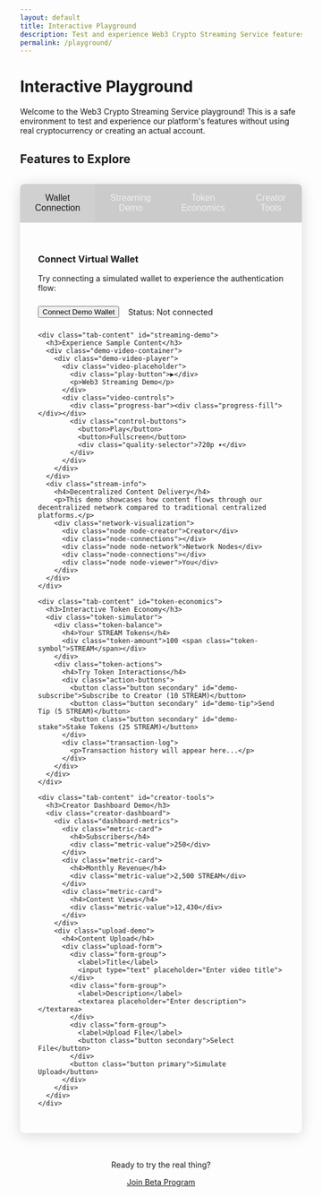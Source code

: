 ```yaml
---
layout: default
title: Interactive Playground
description: Test and experience Web3 Crypto Streaming Service features in a sandbox environment
permalink: /playground/
---
```


# Interactive Playground

Welcome to the Web3 Crypto Streaming Service playground! This is a safe environment to test and experience our platform's features without using real cryptocurrency or creating an actual account.

## Features to Explore

<div class="playground-container">
  <div class="playground-tabs">
    <button class="tab-button active" data-tab="wallet-connection">Wallet Connection</button>
    <button class="tab-button" data-tab="streaming-demo">Streaming Demo</button>
    <button class="tab-button" data-tab="token-economics">Token Economics</button>
    <button class="tab-button" data-tab="creator-tools">Creator Tools</button>
  </div>
  
  <div class="playground-content">
    <div class="tab-content active" id="wallet-connection">
      <h3>Connect Virtual Wallet</h3>
      <p>Try connecting a simulated wallet to experience the authentication flow:</p>
      <div class="demo-wallet-connect">
        <button class="button primary" id="demo-connect-wallet">Connect Demo Wallet</button>
        <div class="wallet-status" id="wallet-status">Status: Not connected</div>
      </div>
      <div class="virtual-address hidden" id="virtual-address">
        <p>Your demo wallet address:</p>
        <code>0x71C7656EC7ab88b098defB751B7401B5f6d8976F</code>
        <p><small>Note: This is a simulated wallet and does not interact with any blockchain</small></p>
      </div>
    </div>
    
    <div class="tab-content" id="streaming-demo">
      <h3>Experience Sample Content</h3>
      <div class="demo-video-container">
        <div class="demo-video-player">
          <div class="video-placeholder">
            <div class="play-button">▶</div>
            <p>Web3 Streaming Demo</p>
          </div>
          <div class="video-controls">
            <div class="progress-bar"><div class="progress-fill"></div></div>
            <div class="control-buttons">
              <button>Play</button>
              <button>Fullscreen</button>
              <div class="quality-selector">720p ▾</div>
            </div>
          </div>
        </div>
      </div>
      <div class="stream-info">
        <h4>Decentralized Content Delivery</h4>
        <p>This demo showcases how content flows through our decentralized network compared to traditional centralized platforms.</p>
        <div class="network-visualization">
          <div class="node node-creator">Creator</div>
          <div class="node-connections"></div>
          <div class="node node-network">Network Nodes</div>
          <div class="node-connections"></div>
          <div class="node node-viewer">You</div>
        </div>
      </div>
    </div>
    
    <div class="tab-content" id="token-economics">
      <h3>Interactive Token Economy</h3>
      <div class="token-simulator">
        <div class="token-balance">
          <h4>Your STREAM Tokens</h4>
          <div class="token-amount">100 <span class="token-symbol">STREAM</span></div>
        </div>
        <div class="token-actions">
          <h4>Try Token Interactions</h4>
          <div class="action-buttons">
            <button class="button secondary" id="demo-subscribe">Subscribe to Creator (10 STREAM)</button>
            <button class="button secondary" id="demo-tip">Send Tip (5 STREAM)</button>
            <button class="button secondary" id="demo-stake">Stake Tokens (25 STREAM)</button>
          </div>
          <div class="transaction-log">
            <p>Transaction history will appear here...</p>
          </div>
        </div>
      </div>
    </div>
    
    <div class="tab-content" id="creator-tools">
      <h3>Creator Dashboard Demo</h3>
      <div class="creator-dashboard">
        <div class="dashboard-metrics">
          <div class="metric-card">
            <h4>Subscribers</h4>
            <div class="metric-value">250</div>
          </div>
          <div class="metric-card">
            <h4>Monthly Revenue</h4>
            <div class="metric-value">2,500 STREAM</div>
          </div>
          <div class="metric-card">
            <h4>Content Views</h4>
            <div class="metric-value">12,430</div>
          </div>
        </div>
        <div class="upload-demo">
          <h4>Content Upload</h4>
          <div class="upload-form">
            <div class="form-group">
              <label>Title</label>
              <input type="text" placeholder="Enter video title">
            </div>
            <div class="form-group">
              <label>Description</label>
              <textarea placeholder="Enter description"></textarea>
            </div>
            <div class="form-group">
              <label>Upload File</label>
              <button class="button secondary">Select File</button>
            </div>
            <button class="button primary">Simulate Upload</button>
          </div>
        </div>
      </div>
    </div>
  </div>
</div>

<div class="playground-footer">
  <p>Ready to try the real thing?</p>
  <a href="#beta-signup" class="button primary">Join Beta Program</a>
</div>

<script>
document.addEventListener('DOMContentLoaded', function() {
  // Tab switching functionality
  const tabButtons = document.querySelectorAll('.tab-button');
  const tabContents = document.querySelectorAll('.tab-content');
  
  tabButtons.forEach(button => {
    button.addEventListener('click', () => {
      const tabId = button.getAttribute('data-tab');
      
      // Update active tab button
      tabButtons.forEach(btn => btn.classList.remove('active'));
      button.classList.add('active');
      
      // Update active tab content
      tabContents.forEach(content => content.classList.remove('active'));
      document.getElementById(tabId).classList.add('active');
    });
  });
  
  // Demo wallet connection
  const connectButton = document.getElementById('demo-connect-wallet');
  const walletStatus = document.getElementById('wallet-status');
  const virtualAddress = document.getElementById('virtual-address');
  
  connectButton.addEventListener('click', () => {
    connectButton.disabled = true;
    connectButton.textContent = 'Connecting...';
    
    setTimeout(() => {
      walletStatus.innerHTML = 'Status: <span style="color: #4CAF50;">Connected</span>';
      connectButton.textContent = 'Disconnect Wallet';
      virtualAddress.classList.remove('hidden');
      connectButton.disabled = false;
      
      connectButton.addEventListener('click', () => {
        walletStatus.innerHTML = 'Status: Not connected';
        connectButton.textContent = 'Connect Demo Wallet';
        virtualAddress.classList.add('hidden');
      }, { once: true });
    }, 1500);
  });
  
  // Token transaction simulation
  const transactionLog = document.querySelector('.transaction-log');
  let tokenBalance = 100;
  
  document.getElementById('demo-subscribe').addEventListener('click', () => {
    if (tokenBalance >= 10) {
      tokenBalance -= 10;
      updateTokenBalance();
      addTransactionLog('Subscribed to Creator Demo', '- 10 STREAM');
    } else {
      addTransactionLog('Insufficient tokens for subscription', 'Failed');
    }
  });
  
  document.getElementById('demo-tip').addEventListener('click', () => {
    if (tokenBalance >= 5) {
      tokenBalance -= 5;
      updateTokenBalance();
      addTransactionLog('Sent tip to Creator Demo', '- 5 STREAM');
    } else {
      addTransactionLog('Insufficient tokens for tip', 'Failed');
    }
  });
  
  document.getElementById('demo-stake').addEventListener('click', () => {
    if (tokenBalance >= 25) {
      tokenBalance -= 25;
      updateTokenBalance();
      addTransactionLog('Staked tokens for rewards', '- 25 STREAM');
      
      // Simulate staking rewards after 5 seconds
      setTimeout(() => {
        tokenBalance += 2;
        updateTokenBalance();
        addTransactionLog('Received staking reward', '+ 2 STREAM');
      }, 5000);
    } else {
      addTransactionLog('Insufficient tokens for staking', 'Failed');
    }
  });
  
  function updateTokenBalance() {
    document.querySelector('.token-amount').textContent = tokenBalance + ' STREAM';
  }
  
  function addTransactionLog(action, amount) {
    const logEntry = document.createElement('div');
    logEntry.className = 'tx-log-entry';
    logEntry.innerHTML = `<span class="tx-action">${action}</span><span class="tx-amount">${amount}</span>`;
    
    if (transactionLog.querySelector('p')) {
      transactionLog.innerHTML = '';
    }
    
    transactionLog.prepend(logEntry);
  }
});
</script>

<style>
.playground-container {
  background-color: rgba(255, 255, 255, 0.05);
  border-radius: 8px;
  overflow: hidden;
  margin: 2rem 0;
  box-shadow: 0 4px 24px rgba(0, 0, 0, 0.15);
}

.playground-tabs {
  display: flex;
  background-color: rgba(0, 0, 0, 0.2);
  border-bottom: 1px solid rgba(255, 255, 255, 0.1);
}

.tab-button {
  padding: 1rem 1.5rem;
  background: none;
  border: none;
  color: rgba(255, 255, 255, 0.7);
  cursor: pointer;
  font-size: 1rem;
  font-weight: 500;
  transition: all 0.3s ease;
}

.tab-button:hover {
  color: var(--secondary-light);
  background-color: rgba(255, 255, 255, 0.05);
}

.tab-button.active {
  color: var(--light-color);
  background-color: rgba(255, 255, 255, 0.1);
  border-bottom: 2px solid var(--secondary);
}

.playground-content {
  padding: 2rem;
}

.tab-content {
  display: none;
}

.tab-content.active {
  display: block;
}

/* Wallet connection demo */
.demo-wallet-connect {
  display: flex;
  align-items: center;
  gap: 1rem;
  margin: 1.5rem 0;
}

.wallet-status {
  font-size: 0.9rem;
  color: var(--text-muted-on-dark);
}

.virtual-address {
  background-color: rgba(0, 0, 0, 0.2);
  border-radius: 4px;
  padding: 1rem;
  margin-top: 1rem;
}

.virtual-address code {
  background-color: rgba(255, 255, 255, 0.1);
  padding: 0.25rem 0.5rem;
  border-radius: 4px;
  font-family: monospace;
}

.hidden {
  display: none;
}

/* Video player demo */
.demo-video-container {
  margin: 1.5rem 0;
}

.demo-video-player {
  width: 100%;
  background-color: #000;
  border-radius: 4px;
  overflow: hidden;
}

.video-placeholder {
  height: 300px;
  display: flex;
  flex-direction: column;
  justify-content: center;
  align-items: center;
  color: var(--light-color);
  background-color: #111;
}

.play-button {
  width: 60px;
  height: 60px;
  background-color: rgba(255, 255, 255, 0.1);
  border-radius: 50%;
  display: flex;
  align-items: center;
  justify-content: center;
  font-size: 24px;
  margin-bottom: 1rem;
  cursor: pointer;
  transition: all 0.3s ease;
}

.play-button:hover {
  background-color: var(--primary);
  transform: scale(1.1);
}

.video-controls {
  padding: 0.75rem;
  background-color: rgba(0, 0, 0, 0.8);
}

.progress-bar {
  height: 5px;
  background-color: rgba(255, 255, 255, 0.2);
  border-radius: 3px;
  margin-bottom: 0.5rem;
}

.progress-fill {
  width: 30%;
  height: 100%;
  background-color: var(--primary);
  border-radius: 3px;
}

.control-buttons {
  display: flex;
  align-items: center;
}

.control-buttons button {
  background-color: transparent;
  border: none;
  color: var(--light-color);
  padding: 0.25rem 0.5rem;
  margin-right: 0.5rem;
  font-size: 0.85rem;
  cursor: pointer;
}

.quality-selector {
  margin-left: auto;
  color: var(--light-color);
  font-size: 0.85rem;
}

.network-visualization {
  display: flex;
  align-items: center;
  justify-content: space-between;
  margin-top: 2rem;
}

.node {
  padding: 0.75rem 1rem;
  border-radius: 4px;
  font-weight: 500;
  text-align: center;
}

.node-creator {
  background-color: rgba(110, 69, 226, 0.2);
  border: 1px solid rgba(110, 69, 226, 0.3);
}

.node-network {
  background-color: rgba(0, 216, 255, 0.2);
  border: 1px solid rgba(0, 216, 255, 0.3);
}

.node-viewer {
  background-color: rgba(72, 187, 120, 0.2);
  border: 1px solid rgba(72, 187, 120, 0.3);
}

.node-connections {
  flex-grow: 1;
  height: 2px;
  background: linear-gradient(90deg, rgba(110, 69, 226, 0.5), rgba(0, 216, 255, 0.5), rgba(72, 187, 120, 0.5));
}

/* Token economy demo */
.token-simulator {
  display: flex;
  flex-direction: column;
  gap: 2rem;
}

.token-balance {
  background-color: rgba(0, 0, 0, 0.2);
  border-radius: 8px;
  padding: 1.5rem;
  text-align: center;
}

.token-amount {
  font-size: 2rem;
  font-weight: 700;
  color: var(--secondary);
  margin-top: 0.5rem;
}

.token-symbol {
  font-size: 1rem;
  opacity: 0.8;
}

.token-actions {
  background-color: rgba(0, 0, 0, 0.2);
  border-radius: 8px;
  padding: 1.5rem;
}

.action-buttons {
  display: flex;
  flex-wrap: wrap;
  gap: 1rem;
  margin-bottom: 1.5rem;
}

.transaction-log {
  background-color: rgba(0, 0, 0, 0.3);
  border-radius: 4px;
  padding: 1rem;
  height: 150px;
  overflow-y: auto;
  font-family: monospace;
  font-size: 0.9rem;
}

.tx-log-entry {
  display: flex;
  justify-content: space-between;
  padding: 0.5rem 0;
  border-bottom: 1px solid rgba(255, 255, 255, 0.05);
}

/* Creator dashboard demo */
.creator-dashboard {
  display: grid;
  grid-template-columns: 1fr;
  gap: 2rem;
}

.dashboard-metrics {
  display: grid;
  grid-template-columns: repeat(auto-fit, minmax(150px, 1fr));
  gap: 1rem;
}

.metric-card {
  background-color: rgba(0, 0, 0, 0.2);
  border-radius: 8px;
  padding: 1.5rem;
  text-align: center;
}

.metric-value {
  font-size: 1.8rem;
  font-weight: 700;
  color: var(--primary);
  margin-top: 0.5rem;
}

.upload-demo {
  background-color: rgba(0, 0, 0, 0.2);
  border-radius: 8px;
  padding: 1.5rem;
}

.upload-form {
  display: grid;
  gap: 1rem;
}

.form-group {
  display: flex;
  flex-direction: column;
  gap: 0.5rem;
}

.form-group label {
  font-size: 0.9rem;
  color: var(--text-muted-on-dark);
}

.form-group input, 
.form-group textarea {
  background-color: rgba(255, 255, 255, 0.1);
  border: 1px solid rgba(255, 255, 255, 0.2);
  border-radius: 4px;
  padding: 0.75rem;
  color: var(--light-color);
}

.form-group textarea {
  resize: vertical;
  min-height: 100px;
}

.playground-footer {
  text-align: center;
  margin-top: 3rem;
}

@media (min-width: 768px) {
  .creator-dashboard {
    grid-template-columns: 1fr 2fr;
  }
  
  .dashboard-metrics {
    grid-template-columns: 1fr;
  }
}

@media (max-width: 768px) {
  .playground-tabs {
    flex-wrap: wrap;
  }
  
  .tab-button {
    flex: 1 1 calc(50% - 2px);
    padding: 0.75rem 0.5rem;
    font-size: 0.9rem;
  }
  
  .action-buttons {
    flex-direction: column;
  }
}
</style>
